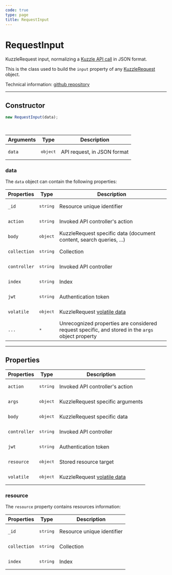 ```yaml
---
code: true
type: page
title: RequestInput
---
```


# RequestInput

KuzzleRequest input, normalizing a [Kuzzle API call](/core/2/api/payloads/request) in JSON format.

This is the class used to build the `input` property of any [KuzzleRequest](/core/2/guides/write-protocols/context/request) object.

Technical information: [github repository](https://github.com/kuzzleio/kuzzle-common-objects/blob/master/README.md#requestinput)

---

## Constructor

```js
new RequestInput(data);
```

<br/>

| Arguments | Type              | Description                 |
| --------- | ----------------- | --------------------------- |
| `data`    | <pre>object</pre> | API request, in JSON format |

### data

The `data` object can contain the following properties:

| Properties   | Type              | Description                                                                                       |
| ------------ | ----------------- | ------------------------------------------------------------------------------------------------- |
| `_id`        | <pre>string</pre> | Resource unique identifier                                                                        |
| `action`     | <pre>string</pre> | Invoked API controller's action                                                                   |
| `body`       | <pre>object</pre> | KuzzleRequest specific data (document content, search queries, ...)                                     |
| `collection` | <pre>string</pre> | Collection                                                                                        |
| `controller` | <pre>string</pre> | Invoked API controller                                                                            |
| `index`      | <pre>string</pre> | Index                                                                                             |
| `jwt`        | <pre>string</pre> | Authentication token                                                                              |
| `volatile`   | <pre>object</pre> | KuzzleRequest [volatile data](/core/2/guides/main-concepts/api#volatile-data)                                    |
| `...`        | <pre>\*</pre>     | Unrecognized properties are considered request specific, and stored in the `args` object property |

---

## Properties

| Properties   | Type              | Description                                                    |
| ------------ | ----------------- | -------------------------------------------------------------- |
| `action`     | <pre>string</pre> | Invoked API controller's action                                |
| `args`       | <pre>object</pre> | KuzzleRequest specific arguments                                     |
| `body`       | <pre>object</pre> | KuzzleRequest specific data                                          |
| `controller` | <pre>string</pre> | Invoked API controller                                         |
| `jwt`        | <pre>string</pre> | Authentication token                                           |
| `resource`   | <pre>object</pre> | Stored resource target                                         |
| `volatile`   | <pre>object</pre> | KuzzleRequest [volatile data](/core/2/guides/main-concepts/api#volatile-data) |

### resource

The `resource` property contains resources information:

| Properties   | Type              | Description                |
| ------------ | ----------------- | -------------------------- |
| `_id`        | <pre>string</pre> | Resource unique identifier |
| `collection` | <pre>string</pre> | Collection                 |
| `index`      | <pre>string</pre> | Index                      |
